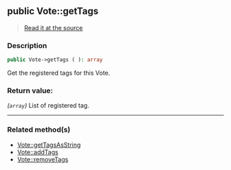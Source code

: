 ## public Vote::getTags

> [Read it at the source](https://github.com/julien-boudry/Condorcet/blob/master/src/Vote.php#L237)

### Description    

```php
public Vote->getTags ( ): array
```

Get the registered tags for this Vote.
    

### Return value:   

*(`array`)* List of registered tag.


---------------------------------------

### Related method(s)      

* [Vote::getTagsAsString](/Docs/ApiReferences/Vote%20Class/public%20Vote--getTagsAsString.md)    
* [Vote::addTags](/Docs/ApiReferences/Vote%20Class/public%20Vote--addTags.md)    
* [Vote::removeTags](/Docs/ApiReferences/Vote%20Class/public%20Vote--removeTags.md)    
